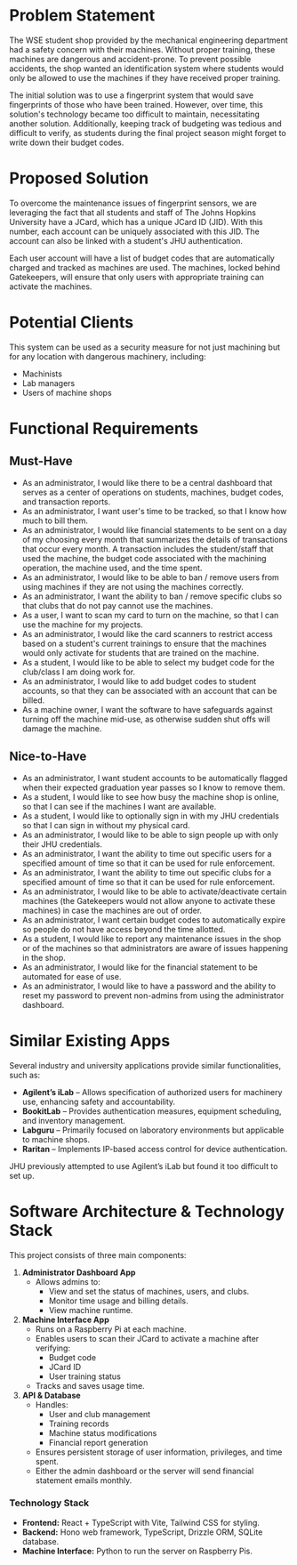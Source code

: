 # Problem Statement

The WSE student shop provided by the mechanical engineering department had a safety concern with their machines. Without proper training, these machines are dangerous and accident-prone. To prevent possible accidents, the shop wanted an identification system where students would only be allowed to use the machines if they have received proper training. 

The initial solution was to use a fingerprint system that would save fingerprints of those who have been trained. However, over time, this solution's technology became too difficult to maintain, necessitating another solution. Additionally, keeping track of budgeting was tedious and difficult to verify, as students during the final project season might forget to write down their budget codes.

# Proposed Solution

To overcome the maintenance issues of fingerprint sensors, we are leveraging the fact that all students and staff of The Johns Hopkins University have a JCard, which has a unique JCard ID (JID). With this number, each account can be uniquely associated with this JID. The account can also be linked with a student's JHU authentication.

Each user account will have a list of budget codes that are automatically charged and tracked as machines are used. The machines, locked behind Gatekeepers, will ensure that only users with appropriate training can activate the machines.

# Potential Clients

This system can be used as a security measure for not just machining but for any location with dangerous machinery, including:
- Machinists
- Lab managers
- Users of machine shops

# Functional Requirements

## Must-Have
- As an administrator, I would like there to be a central dashboard that serves as a center of operations on students, machines, budget codes, and transaction reports.
- As an administrator, I want user's time to be tracked, so that I know how much to bill them.
- As an administrator, I would like financial statements to be sent on a day of my choosing every month that summarizes the details of transactions that occur every month. A transaction includes the student/staff that used the machine, the budget code associated with the machining operation, the machine used, and the time spent.
- As an administrator, I would like to be able to ban / remove users from using machines if they are not using the machines correctly.
- As an administrator, I want the ability to ban / remove specific clubs so that clubs that do not pay cannot use the machines.
- As a user, I want to scan my card to turn on the machine, so that I can use the machine for my projects.
- As an administrator, I would like the card scanners to restrict access based on a student's current trainings to ensure that the machines would only activate for students that are trained on the machine.
- As a student, I would like to be able to select my budget code for the club/class I am doing work for.
- As an administrator, I would like to add budget codes to student accounts, so that they can be associated with an account that can be billed.
- As a machine owner, I want the software to have safeguards against turning off the machine mid-use, as otherwise sudden shut offs will damage the machine.

## Nice-to-Have
- As an administrator, I want student accounts to be automatically flagged when their expected graduation year passes so I know to remove them.
- As a student, I would like to see how busy the machine shop is online, so that I can see if the machines I want are available.
- As a student, I would like to optionally sign in with my JHU credentials so that I can sign in without my physical card.
- As an administrator, I would like to be able to sign people up with only their JHU credentials.
- As an administrator, I want the ability to time out specific users for a specified amount of time so that it can be used for rule enforcement.
- As an administrator, I want the ability to time out specific clubs for a specified amount of time so that it can be used for rule enforcement.
- As an administrator, I would like to be able to activate/deactivate certain machines (the Gatekeepers would not allow anyone to activate these machines) in case the machines are out of order.
- As an administrator, I want certain budget codes to automatically expire so people do not have access beyond the time allotted.
- As a student, I would like to report any maintenance issues in the shop or of the machines so that administrators are aware of issues happening in the shop.
- As an administrator, I would like for the financial statement to be automated for ease of use.
- As an administrator, I would like to have a password and the ability to reset my password to prevent non-admins from using the administrator dashboard.

# Similar Existing Apps

Several industry and university applications provide similar functionalities, such as:
- **Agilent’s iLab** – Allows specification of authorized users for machinery use, enhancing safety and accountability.
- **BookitLab** – Provides authentication measures, equipment scheduling, and inventory management.
- **Labguru** – Primarily focused on laboratory environments but applicable to machine shops.
- **Raritan** – Implements IP-based access control for device authentication.

JHU previously attempted to use Agilent’s iLab but found it too difficult to set up.

# Software Architecture & Technology Stack

This project consists of three main components:
1. **Administrator Dashboard App**
   - Allows admins to:
     - View and set the status of machines, users, and clubs.
     - Monitor time usage and billing details.
     - View machine runtime.
2. **Machine Interface App**
   - Runs on a Raspberry Pi at each machine.
   - Enables users to scan their JCard to activate a machine after verifying:
     - Budget code
     - JCard ID
     - User training status
   - Tracks and saves usage time.
3. **API & Database**
   - Handles:
     - User and club management
     - Training records
     - Machine status modifications
     - Financial report generation
   - Ensures persistent storage of user information, privileges, and time spent.
   - Either the admin dashboard or the server will send financial statement emails monthly.

### Technology Stack
- **Frontend:** React + TypeScript with Vite, Tailwind CSS for styling.
- **Backend:** Hono web framework, TypeScript, Drizzle ORM, SQLite database.
- **Machine Interface:** Python to run the server on Raspberry Pis.
